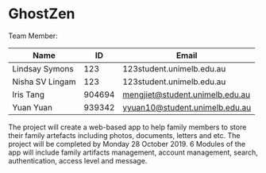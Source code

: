 # GhostZen
Team Member:

   |Name|ID|Email|
   | --- | --- | --- |
   | Lindsay Symons | 123 | 123student.unimelb.edu.au |
   | Nisha SV Lingam | 123 | 123student.unimelb.edu.au |
   | Iris Tang | 904694 | mengjiet@student.unimelb.edu.au |
   | Yuan Yuan | 939342 | yyuan10@student.unimelb.edu.au |
    
The project will create a web-based app to help family members to store their family artefacts including photos, documents, letters and etc. The project will be completed by Monday 28 October 2019. 6 Modules of the app will include family artifacts management, account management, search, authentication, access level and message.
